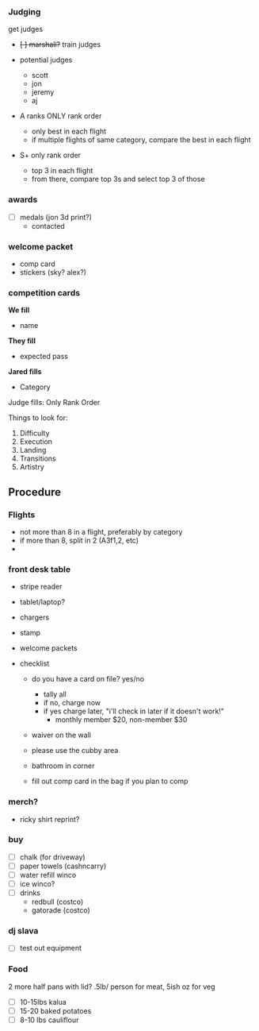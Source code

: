 ### Judging

get judges

- ~~[ ] marshall?~~
  train judges
- potential judges

  - scott
  - jon
  - jeremy
  - aj

- A ranks ONLY rank order
  - only best in each flight
  - if multiple flights of same category, compare the best in each flight
- S+ only rank order
  - top 3 in each flight
  - from there, compare top 3s and select top 3 of those

### awards

- [ ] medals (jon 3d print?)
  - contacted

### welcome packet

- comp card
- stickers (sky? alex?)

### competition cards

**We fill**

- name

**They fill**

- expected pass

**Jared fills**

- Category

Judge fills:
Only Rank Order

Things to look for:

1. Difficulty
2. Execution
3. Landing
4. Transitions
5. Artistry

## Procedure

### Flights

- not more than 8 in a flight, preferably by category
- if more than 8, split in 2 (A3f1,2, etc)
-

###

### front desk table

- stripe reader
- tablet/laptop?
- chargers
- stamp
- welcome packets
- checklist

  - do you have a card on file? yes/no

    - tally all
    - if no, charge now
    - if yes charge later, "i'll check in later if it doesn't work!"
      - monthly member \$20, non-member $30

  - waiver on the wall
  - please use the cubby area
  - bathroom in corner
  - fill out comp card in the bag if you plan to comp

### merch?

- ricky shirt reprint?

### buy

- [ ] chalk (for driveway)
- [ ] paper towels (cashncarry)
- [ ] water refill winco
- [ ] ice winco?
- [ ] drinks
  - redbull (costco)
  - gatorade (costco)

### dj slava

- [ ] test out equipment

### Food

2 more half pans with lid?
.5lb/ person for meat, 5ish oz for veg

- [ ] 10-15lbs kalua
- [ ] 15-20 baked potatoes
- [ ] 8-10 lbs cauliflour
